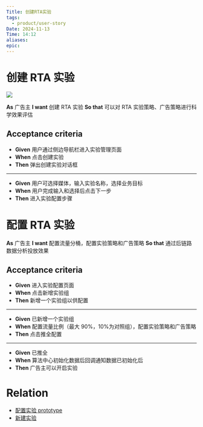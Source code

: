 ```yaml
---
Title: 创建RTA实验
tags:
  - product/user-story
Date: 2024-11-13
Time: 14:12
aliases: 
epic:
---
```

# 创建 RTA 实验

![](https://img.shields.io/badge/priority-high-blue)

**As** 广告主
**I want** 创建 RTA 实验
**So that** 可以对 RTA 实验策略、广告策略进行科学效果评估

## Acceptance criteria

* **Given** 用户通过侧边导航栏进入实验管理页面
* **When** 点击创建实验
* **Then** 弹出创建实验对话框
---
* **Given** 用户可选择媒体，输入实验名称，选择业务目标
* **When** 用户完成输入和选择后点击下一步
* **Then** 进入实验配置步骤

# 配置 RTA 实验

**As** 广告主
**I want** 配置流量分桶，配置实验策略和广告策略
**So that** 通过后链路数据分析投放效果

## Acceptance criteria

* **Given** 进入实验配置页面
* **When** 点击新增实验组
* **Then** 新增一个实验组以供配置
---
* **Given** 已新增一个实验组
* **When** 配置流量比例（最大 90%，10%为对照组），配置实验策略和广告策略
* **Then** 点击推全配置
---
* **Given** 已推全
* **When** 算法中心初始化数据后回调通知数据已初始化后
* **Then** 广告主可以开启实验
# Relation

* [配置实验 prototype](https://www.processon.com/embed/67345b25b61b2f442a8ccb53?cid=67345b25b61b2f442a8ccb56)
* [新建实验](https://www.processon.com/embed/67345634be9d2e22e51342af?cid=67345634be9d2e22e51342b2)
